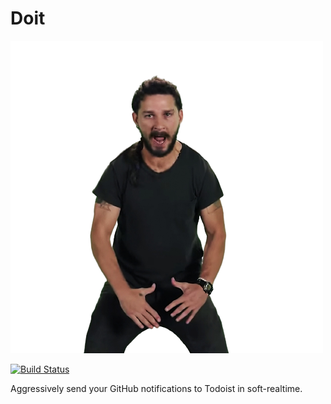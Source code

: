 # Doit
![Because Shia says so](doit.png)

[![Build Status](https://github.com/alanvardy/doit/workflows/ex_check/badge.svg)](https://github.com/alanvardy/doit)

Aggressively send your GitHub notifications to Todoist in soft-realtime.
